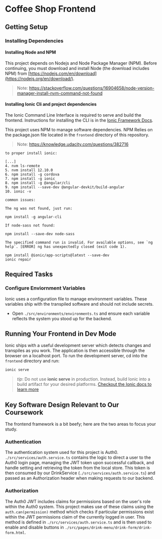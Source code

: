 # Coffee Shop Frontend

## Getting Setup

### Installing Dependencies

#### Installing Node and NPM

This project depends on Nodejs and Node Package Manager (NPM). Before continuing, you must download and install Node (the download includes NPM) from [https://nodejs.com/en/download](https://nodejs.org/en/download/).
> Note: https://stackoverflow.com/questions/16904658/node-version-manager-install-nvm-command-not-found

#### Installing Ionic Cli and project dependencies

The Ionic Command Line Interface is required to serve and build the frontend. Instructions for installing the CLI is in the [Ionic Framework Docs](https://ionicframework.com/docs/installation/cli).

This project uses NPM to manage software dependencies. NPM Relies on the package.json file located in the `frontend` directory of this repository.

> Note: https://knowledge.udacity.com/questions/382716

```
to proper install ionic:

[...]
4. nvm ls-remote
5. nvm install 12.10.0
6. npm install -g cordova
7. npm install -g ionic
8. npm install -g @angular/cli
9. npm install --save-dev @angular-devkit/build-angular
10. ionic -v

common issues:

The ng was not found, just run:

npm install -g angular-cli

If node-sass not found:

npm install --save-dev node-sass

The specified command run is invalid. For available options, see `ng help`. [ERROR] ng has unexpectedly closed (exit code 1).

npm install @ionic/app-scripts@latest --save-dev
ionic repair
```

## Required Tasks

### Configure Enviornment Variables

Ionic uses a configuration file to manage environment variables. These variables ship with the transpiled software and should not include secrets.

- Open `./src/environments/environments.ts` and ensure each variable reflects the system you stood up for the backend.

## Running Your Frontend in Dev Mode

Ionic ships with a useful development server which detects changes and transpiles as you work. The application is then accessible through the browser on a localhost port. To run the development server, cd into the `frontend` directory and run:

```bash
ionic serve
```

>_tip_: Do not use **ionic serve**  in production. Instead, build Ionic into a build artifact for your desired platforms.
[Checkout the Ionic docs to learn more](https://ionicframework.com/docs/cli/commands/build)

## Key Software Design Relevant to Our Coursework

The frontend framework is a bit beefy; here are the two areas to focus your study.

### Authentication

The authentication system used for this project is Auth0. `./src/services/auth.service.ts` contains the logic to direct a user to the Auth0 login page, managing the JWT token upon successful callback, and handle setting and retrieving the token from the local store. This token is then consumed by our DrinkService (`./src/services/auth.service.ts`) and passed as an Authorization header when making requests to our backend.

### Authorization

The Auth0 JWT includes claims for permissions based on the user's role within the Auth0 system. This project makes use of these claims using the `auth.can(permission)` method which checks if particular permissions exist within the JWT permissions claim of the currently logged in user. This method is defined in  `./src/services/auth.service.ts` and is then used to enable and disable buttons in `./src/pages/drink-menu/drink-form/drink-form.html`.